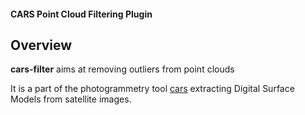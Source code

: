 <h4>CARS Point Cloud Filtering Plugin</h4>

## Overview

**cars-filter** aims at removing outliers from point clouds

It is a part of the  photogrammetry tool [cars](https://github.com/cnes/cars) extracting Digital Surface Models from satellite images.
